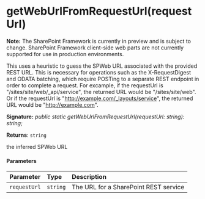 # getWebUrlFromRequestUrl(requestUrl)
**Note:** The SharePoint Framework is currently in preview and is subject to change. SharePoint Framework client-side web parts are not currently supported for use in production environments.



This uses a heuristic to guess the SPWeb URL associated with the provided REST URL. This is necessary for operations such as the X-RequestDigest and ODATA batching, which require POSTing to a separate REST endpoint in order to complete a request. For excample, if the requestUrl is "/sites/site/web/_api/service", the returned URL would be "/sites/site/web". Or if the requestUrl is "http://example.com/_layouts/service", the returned URL would be "http://example.com".

**Signature:** _public static getWebUrlFromRequestUrl(requestUrl: string): string;_

**Returns**: `string`



the inferred SPWeb URL

#### Parameters


| Parameter	   | Type    | Description |
|:-------------|:---------------|:------------|
| `requestUrl`    | `string` | The URL for a SharePoint REST service |


